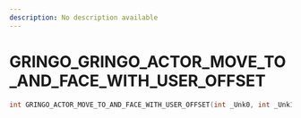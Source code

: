 ```yaml
---
description: No description available 
---
```


# GRINGO\_GRINGO_ACTOR_MOVE_TO_AND_FACE_WITH_USER_OFFSET

```cpp
int GRINGO_ACTOR_MOVE_TO_AND_FACE_WITH_USER_OFFSET(int _Unk0, int _Unk1, int _Unk2, int _Unk3, int _Unk4, int _Unk5, int _Unk6, int _Unk7, int _Unk8, int _Unk9);
```